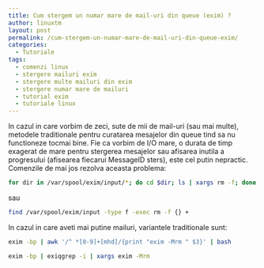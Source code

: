 ```yaml
---
title: Cum stergem un numar mare de mail-uri din queue (exim) ?
author: linuxtm
layout: post
permalink: /cum-stergem-un-numar-mare-de-mail-uri-din-queue-exim/
categories:
  - Tutoriale
tags:
  - comenzi linux
  - stergere mailuri exim
  - stergere multe mailuri din exim
  - stergere numar mare de mailuri
  - tutorial exim
  - tutoriale linux
---
```

In cazul in care vorbim de zeci, sute de mii de mail-uri (sau mai multe), metodele traditionale pentru curatarea mesajelor din queue tind sa nu functioneze tocmai bine. Fie ca vorbim de I/O mare, o durata de timp exagerat de mare pentru stergerea mesajelor sau afisarea inutila a progresului (afisearea fiecarui MessageID sters), este cel putin nepractic. Comenzile de mai jos rezolva aceasta problema:

```bash
for dir in /var/spool/exim/input/*; do cd $dir; ls | xargs rm -f; done
```

sau

```bash
find /var/spool/exim/input -type f -exec rm -f {} +
```

In cazul in care aveti mai putine mailuri, variantele traditionale sunt:

```bash
exim -bp | awk '/^ *[0-9]+[mhd]/{print "exim -Mrm " $3}' | bash
```

```bash
exim -bp | exiqgrep -i | xargs exim -Mrm
```
